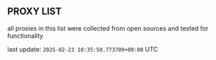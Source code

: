 ## PROXY LIST

all proxies in this list were collected from open sources and tested for functionality

last update: `2025-02-23 18:35:50.773709+00:00` UTC